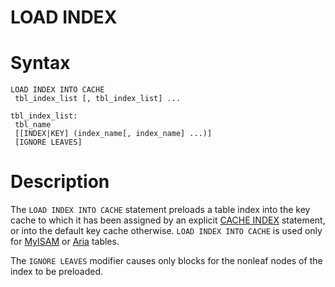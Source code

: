 # LOAD INDEX

#

# Syntax

```
LOAD INDEX INTO CACHE
 tbl_index_list [, tbl_index_list] ...

tbl_index_list:
 tbl_name
 [[INDEX|KEY] (index_name[, index_name] ...)]
 [IGNORE LEAVES]
```

#

# Description

The `LOAD INDEX INTO CACHE` statement preloads a table index into the key
cache to which it has been assigned by an explicit [CACHE INDEX](../../../administrative-sql-statements/cache-index.md)
statement, or into the default key cache otherwise. 
`LOAD INDEX INTO CACHE` is used only for [MyISAM](../../../../../../clients-and-utilities/myisam-clients-and-utilities/myisamchk-table-information.md) or [Aria](../../../../../../security/securing-mariadb/securing-mariadb-encryption/encryption-data-at-rest-encryption/aria-encryption/aria-enabling-encryption.md) tables.

The `IGNORE LEAVES` modifier causes only blocks for the nonleaf nodes of
the index to be preloaded.